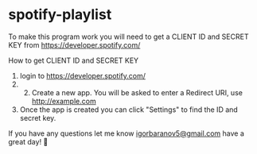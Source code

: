 # spotify-playlist
To make this program work you will need to get a CLIENT ID and SECRET KEY from https://developer.spotify.com/

How to get CLIENT ID and SECRET KEY
1. login to https://developer.spotify.com/
2. 2. Create a new app. You will be asked to enter a Redirect URI, use http://example.com
3. Once the app is created you can click "Settings" to find the ID and secret key.

If you have any questions let me know igorbaranov5@gmail.com
have a great day! 🙂
